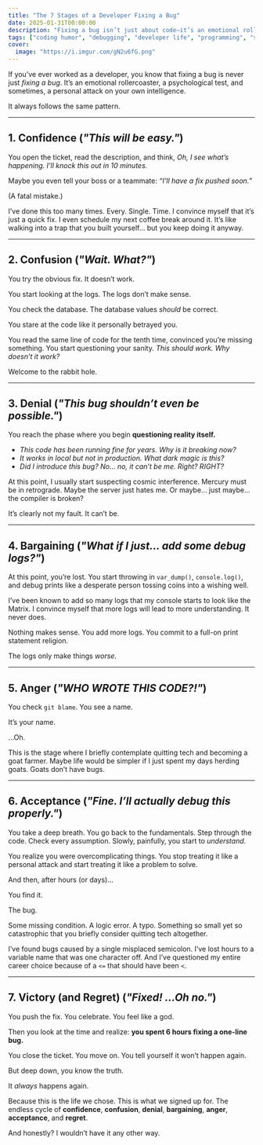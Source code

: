 ```yaml
---
title: "The 7 Stages of a Developer Fixing a Bug"
date: 2025-01-31T00:00:00
description: "Fixing a bug isn’t just about code—it’s an emotional rollercoaster. Discover the 7 stages every developer goes through while debugging."
tags: ["coding humor", "debugging", "developer life", "programming", "software development", "tech"]
cover:
  image: "https://i.imgur.com/gN2u6fG.png"
---
```

If you’ve ever worked as a developer, you know that fixing a bug is never just *fixing a bug*. It’s an emotional rollercoaster, a psychological test, and sometimes, a personal attack on your own intelligence.

It always follows the same pattern.

---

## **1. Confidence** (*"This will be easy."*)

You open the ticket, read the description, and think, *Oh, I see what’s happening. I’ll knock this out in 10 minutes.*

Maybe you even tell your boss or a teammate: *“I’ll have a fix pushed soon.”*

(A fatal mistake.)

I’ve done this too many times. Every. Single. Time. I convince myself that it’s just a quick fix. I even schedule my next coffee break around it. It’s like walking into a trap that you built yourself… but you keep doing it anyway.

---

## **2. Confusion** (*"Wait. What?"*)

You try the obvious fix. It doesn’t work.

You start looking at the logs. The logs don’t make sense.

You check the database. The database values *should* be correct.

You stare at the code like it personally betrayed you. 

You read the same line of code for the tenth time, convinced you’re missing something. You start questioning your sanity. *This should work. Why doesn’t it work?*

Welcome to the rabbit hole.

---

## **3. Denial** (*"This bug shouldn’t even be possible."*)

You reach the phase where you begin **questioning reality itself.**

- *This code has been running fine for years. Why is it breaking now?*
- *It works in local but not in production. What dark magic is this?*
- *Did I introduce this bug? No… no, it can’t be me. Right? RIGHT?*

At this point, I usually start suspecting cosmic interference. Mercury must be in retrograde. Maybe the server just hates me. Or maybe... just maybe... the compiler is broken?

It’s clearly not my fault. It can’t be.

---

## **4. Bargaining** (*"What if I just... add some debug logs?"*)

At this point, you’re lost. You start throwing in `var_dump()`, `console.log()`, and debug prints like a desperate person tossing coins into a wishing well.

I’ve been known to add so many logs that my console starts to look like the Matrix. I convince myself that more logs will lead to more understanding. It never does.

Nothing makes sense. You add more logs. You commit to a full-on print statement religion.

The logs only make things *worse.*

---

## **5. Anger** (*"WHO WROTE THIS CODE?!"*)

You check `git blame`. You see a name.

It’s your name.

…Oh.

This is the stage where I briefly contemplate quitting tech and becoming a goat farmer. Maybe life would be simpler if I just spent my days herding goats. Goats don’t have bugs.

---

## **6. Acceptance** (*"Fine. I’ll actually debug this properly."*)

You take a deep breath. You go back to the fundamentals. Step through the code. Check every assumption. Slowly, painfully, you start to *understand*.

You realize you were overcomplicating things. You stop treating it like a personal attack and start treating it like a problem to solve.

And then, after hours (or days)…

You find it.

The bug.

Some missing condition. A logic error. A typo. Something so small yet so catastrophic that you briefly consider quitting tech altogether.

I’ve found bugs caused by a single misplaced semicolon. I’ve lost hours to a variable name that was one character off. And I’ve questioned my entire career choice because of a `<=` that should have been `<`.

---

## **7. Victory (and Regret)** (*"Fixed! …Oh no."*)

You push the fix. You celebrate. You feel like a god.

Then you look at the time and realize: **you spent 6 hours fixing a one-line bug.**

You close the ticket. You move on. You tell yourself it won’t happen again.

But deep down, you know the truth.

It *always* happens again.

Because this is the life we chose. This is what we signed up for. The endless cycle of **confidence**, **confusion**, **denial**, **bargaining**, **anger**, **acceptance**, and **regret**. 

And honestly? I wouldn’t have it any other way.